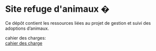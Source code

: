 # Site refuge d'animaux �

Ce dépôt contient les ressources liées au projet de gestion et suivi des adoptions d’animaux.

cahier des charges:  
[cahier des charge](https://docs.google.com/document/d/1ZZ6m7cMGvr1II2j8pubG1NERJwBg-NcxeA1ySOshEA4/edit?usp=sharing)
